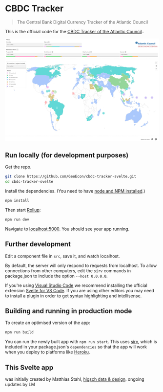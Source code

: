 # CBDC Tracker

> The Central Bank Digital Currency Tracker of the Atlantic Council

This is the official code for the [CBDC Tracker of the Atlantic Council](https://www.atlanticcouncil.org/blogs/econographics/the-rise-of-central-bank-digital-currencies/)..

![Screenshot of the CBDC Tracker](./public/img/screenshot.png)


## Run locally (for development purposes)

Get the repo.

```bash
git clone https://github.com/GeoEcon/cbdc-tracker-svelte.git
cd cbdc-tracker-svelte
```

Install the dependencies. (You need to have [node and NPM installed](https://nodejs.org/en/).)

```bash
npm install
```

Then start [Rollup](https://rollupjs.org):

```bash
npm run dev
```

Navigate to [localhost:5000](http://localhost:5000). You should see your app running.


## Further development

Edit a component file in `src`, save it, and watch localhost.

By default, the server will only respond to requests from localhost. To allow connections from other computers, edit the `sirv` commands in package.json to include the option `--host 0.0.0.0`.

If you're using [Visual Studio Code](https://code.visualstudio.com/) we recommend installing the official extension [Svelte for VS Code](https://marketplace.visualstudio.com/items?itemName=svelte.svelte-vscode). If you are using other editors you may need to install a plugin in order to get syntax highlighting and intellisense.


## Building and running in production mode

To create an optimised version of the app:

```bash
npm run build
```

You can run the newly built app with `npm run start`. This uses [sirv](https://github.com/lukeed/sirv), which is included in your package.json's `dependencies` so that the app will work when you deploy to platforms like [Heroku](https://heroku.com).


## This Svelte app

was initially created by Matthias Stahl, [higsch data & design](https://higsch.com).
ongoing updates by LM